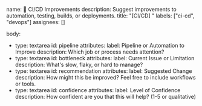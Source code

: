 name: 🔁 CI/CD Improvements
description: Suggest improvements to automation, testing, builds, or deployments.
title: "[CI/CD] "
labels: ["ci-cd", "devops"]
assignees: []

body:

- type: textarea
  id: pipeline
  attributes:
  label: Pipeline or Automation to Improve
  description: Which job or process needs attention?
- type: textarea
  id: bottleneck
  attributes:
  label: Current Issue or Limitation
  description: What's slow, flaky, or hard to manage?
- type: textarea
  id: recommendation
  attributes:
  label: Suggested Change
  description: How might this be improved? Feel free to include workflows or tools.
- type: textarea
  id: confidence
  attributes:
  label: Level of Confidence
  description: How confident are you that this will help? (1-5 or qualitative)
